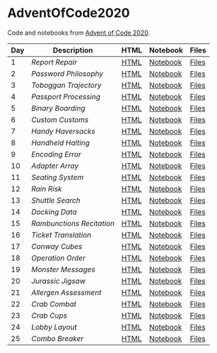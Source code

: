 # AdventOfCode2020


Code and notebooks from [Advent of Code 2020](https://adventofcode.com/2020).

| Day | Description | HTML | Notebook | Files |
| --- | --- | --- | --- | --- |
| 1 | *Report Repair* | [HTML](https://exitingbear.github.io/AdventOfCode2020/Day-1.nb.html) | [Notebook](<Day 1/Day1.Rmd>) | [Files](<Day 1>) |
| 2 | *Password Philosophy* | [HTML](https://exitingbear.github.io/AdventOfCode2020/Day-2.nb.html) | [Notebook](<Day 2/Day2.Rmd>) | [Files](<Day 2>) |
| 3 | *Toboggan Trajectory* | [HTML](https://exitingbear.github.io/AdventOfCode2020/Day-3.nb.html) | [Notebook](<Day 3/Day3.Rmd>) | [Files](<Day 3>) |
| 4 | *Passport Processing* | [HTML](https://exitingbear.github.io/AdventOfCode2020/Day-4.nb.html) | [Notebook](<Day 4/Day4.Rmd>) | [Files](<Day 4>) |
| 5 | *Binary Boarding* | [HTML](https://exitingbear.github.io/AdventOfCode2020/Day-5.nb.html) | [Notebook](<Day 5/Day5.Rmd>) | [Files](<Day 5>) |
| 6 | *Custom Customs* | [HTML](https://exitingbear.github.io/AdventOfCode2020/Day-6.nb.html) | [Notebook](<Day 6/Day6.Rmd>) | [Files](<Day 6>) |
| 7 | *Handy Haversacks* | [HTML](https://exitingbear.github.io/AdventOfCode2020/Day-7.nb.html) | [Notebook](<Day 7/Day7.Rmd>) | [Files](<Day 7>) |
| 8 | *Handheld Halting* | [HTML](https://exitingbear.github.io/AdventOfCode2020/Day-8.nb.html) | [Notebook](<Day 8/Day8.Rmd>) | [Files](<Day 8>) |
| 9 | *Encoding Error* | [HTML](https://exitingbear.github.io/AdventOfCode2020/Day-9.nb.html) | [Notebook](<Day 9/Day9.Rmd>) | [Files](<Day 9>) |
| 10 | *Adapter Array* | [HTML](https://exitingbear.github.io/AdventOfCode2020/Day-10.nb.html) | [Notebook](<Day 10/Day10.Rmd>) | [Files](<Day 10>) |
| 11 | *Seating System* | [HTML](https://exitingbear.github.io/AdventOfCode2020/Day-11.nb.html) | [Notebook](<Day 11/Day11.Rmd>) | [Files](<Day 11>) |
| 12 | *Rain Risk* | [HTML](https://exitingbear.github.io/AdventOfCode2020/Day-12.nb.html) | [Notebook](<Day 12/Day12.Rmd>) | [Files](<Day 12>) |
| 13 | *Shuttle Search* | [HTML](https://exitingbear.github.io/AdventOfCode2020/Day-13.nb.html) | [Notebook](<Day 13/Day13.Rmd>) | [Files](<Day 13>) |
| 14 | *Docking Data* | [HTML](https://exitingbear.github.io/AdventOfCode2020/Day-14.nb.html) | [Notebook](<Day 14/Day14.Rmd>) | [Files](<Day 14>) |
| 15 | *Rambunctions Recitation* | [HTML](https://exitingbear.github.io/AdventOfCode2020/Day-15.nb.html) | [Notebook](<Day 15/Day15.Rmd>) | [Files](<Day 15>) |
| 16 | *Ticket Translation* | [HTML](https://exitingbear.github.io/AdventOfCode2020/Day-16.nb.html) | [Notebook](<Day 16/Day16.Rmd>) | [Files](<Day 16>) |
| 17 | *Conway Cubes* | [HTML](https://exitingbear.github.io/AdventOfCode2020/Day-17.nb.html) | [Notebook](<Day 17/Day17.Rmd>) | [Files](<Day 17>) |
| 18 | *Operation Order* | [HTML](https://exitingbear.github.io/AdventOfCode2020/Day-18.nb.html) | [Notebook](<Day 18/Day18.Rmd>) | [Files](<Day 18>) |
| 19 | *Monster Messages* | [HTML](https://exitingbear.github.io/AdventOfCode2020/Day-19.nb.html) | [Notebook](<Day 19/Day19.Rmd>) | [Files](<Day 19>) |
| 20 | *Jurassic Jigsaw* | [HTML](https://exitingbear.github.io/AdventOfCode2020/Day-20.nb.html) | [Notebook](<Day 20/Day20.Rmd>) | [Files](<Day 20>) |
| 21 | *Allergen Assessment* | [HTML](https://exitingbear.github.io/AdventOfCode2020/Day-21.nb.html) | [Notebook](<Day 21/Day21.Rmd>) | [Files](<Day 21>) |
| 22 | *Crab Combat* | [HTML](https://exitingbear.github.io/AdventOfCode2020/Day-22.nb.html) | [Notebook](<Day 22/Day22.Rmd>) | [Files](<Day 22>) |
| 23 | *Crab Cups* | [HTML](https://exitingbear.github.io/AdventOfCode2020/Day-23.nb.html) | [Notebook](<Day 23/Day23.Rmd>) | [Files](<Day 23>) |
| 24 | *Lobby Layout* | [HTML](https://exitingbear.github.io/AdventOfCode2020/Day-24.nb.html) | [Notebook](<Day 24/Day24.Rmd>) | [Files](<Day 24>) |
| 25 | *Combo Breaker* | [HTML](https://exitingbear.github.io/AdventOfCode2020/Day-25.nb.html) | [Notebook](<Day 25/Day25.Rmd>) | [Files](<Day 25>) |

